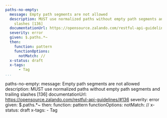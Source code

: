 ```yaml
---
paths-no-empty:
  message: Empty path segments are not allowed
  description: MUST use normalized paths without empty path segments and trailing
    slashes [136]
  documentationUrl: https://opensource.zalando.com/restful-api-guidelines/#136
  severity: error
  given: $.paths.*~
  then:
    function: pattern
    functionOptions:
      notMatch: //
  x-status: draft
  x-tags:
      - Tag        
...
```

paths-no-empty:
  message: Empty path segments are not allowed
  description: MUST use normalized paths without empty path segments and trailing
    slashes [136]
  documentationUrl: https://opensource.zalando.com/restful-api-guidelines/#136
  severity: error
  given: $.paths.*~
  then:
    function: pattern
    functionOptions:
      notMatch: //
  x-status: draft
  x-tags:
      - Tag        